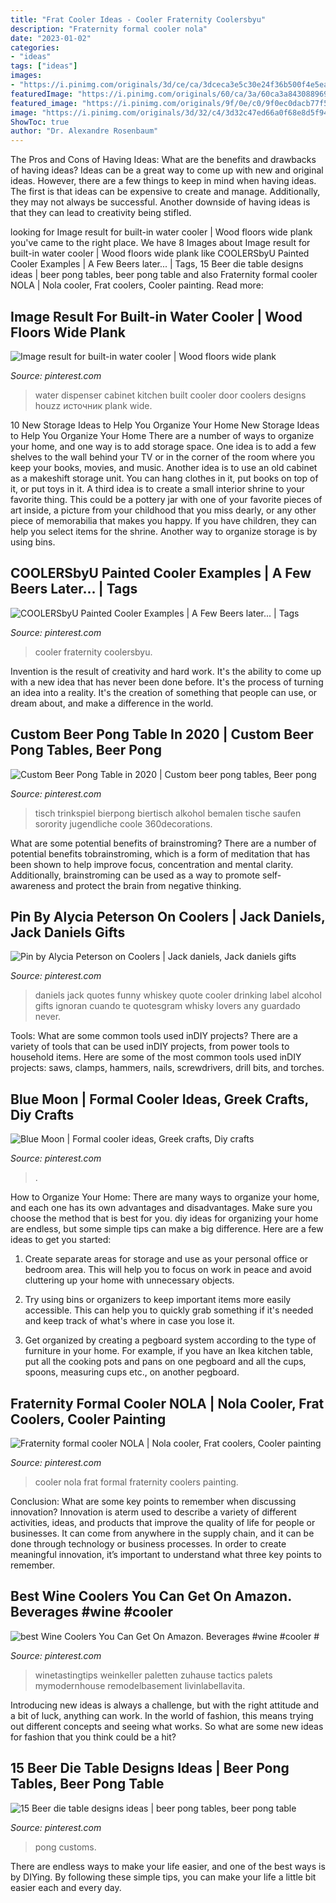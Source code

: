 ```yaml
---
title: "Frat Cooler Ideas - Cooler Fraternity Coolersbyu"
description: "Fraternity formal cooler nola"
date: "2023-01-02"
categories:
- "ideas"
tags: ["ideas"]
images:
- "https://i.pinimg.com/originals/3d/ce/ca/3dceca3e5c30e24f36b500f4e5ea1162.jpg"
featuredImage: "https://i.pinimg.com/originals/60/ca/3a/60ca3a84308896981620a0c3f1095a84.jpg"
featured_image: "https://i.pinimg.com/originals/9f/0e/c0/9f0ec0dacb77f5fea8190048ab8bcca4.jpg"
image: "https://i.pinimg.com/originals/3d/32/c4/3d32c47ed66a0f68e8d5f94cd56911cc.jpg"
ShowToc: true
author: "Dr. Alexandre Rosenbaum"
---
```



The Pros and Cons of Having Ideas: What are the benefits and drawbacks of having ideas?
Ideas can be a great way to come up with new and original ideas. However, there are a few things to keep in mind when having ideas. The first is that ideas can be expensive to create and manage. Additionally, they may not always be successful. Another downside of having ideas is that they can lead to creativity being stifled.

	

		
looking for Image result for built-in water cooler | Wood floors wide plank you've came to the right place. We have 8 Images about Image result for built-in water cooler | Wood floors wide plank like COOLERSbyU Painted Cooler Examples | A Few Beers later... | Tags, 15 Beer die table designs ideas | beer pong tables, beer pong table and also Fraternity formal cooler NOLA | Nola cooler, Frat coolers, Cooler painting. Read more:
		
    
## Image Result For Built-in Water Cooler | Wood Floors Wide Plank

<img loading=lazy src="https://i.pinimg.com/originals/19/e6/49/19e6490f441f102dd1b15f31da11234b.jpg" onerror="this.onerror=null;this.src='https://tse1.mm.bing.net/th?id=OIP.eIY9Gume592U1wzhX0rv5AHaJ4&amp;pid=15.1';" alt="Image result for built-in water cooler | Wood floors wide plank">

_Source: pinterest.com_

>water dispenser cabinet kitchen built cooler door coolers designs houzz источник plank wide. 

	

10 New Storage Ideas to Help You Organize Your Home
New Storage Ideas to Help You Organize Your Home
There are a number of ways to organize your home, and one way is to add storage space. One idea is to add a few shelves to the wall behind your TV or in the corner of the room where you keep your books, movies, and music. Another idea is to use an old cabinet as a makeshift storage unit. You can hang clothes in it, put books on top of it, or put toys in it. A third idea is to create a small interior shrine to your favorite thing. This could be a pottery jar with one of your favorite pieces of art inside, a picture from your childhood that you miss dearly, or any other piece of memorabilia that makes you happy. If you have children, they can help you select items for the shrine. Another way to organize storage is by using bins.

    
## COOLERSbyU Painted Cooler Examples | A Few Beers Later... | Tags

<img loading=lazy src="https://i.pinimg.com/originals/c7/d5/af/c7d5af9963fe5a6b15fcea0f5c48eead.jpg" onerror="this.onerror=null;this.src='https://tse3.mm.bing.net/th?id=OIP.oNZEc3RSdlhhVzKQEs6vEwHaFj&amp;pid=15.1';" alt="COOLERSbyU Painted Cooler Examples | A Few Beers later... | Tags">

_Source: pinterest.com_

>cooler fraternity coolersbyu. 

	

Invention is the result of creativity and hard work. It's the ability to come up with a new idea that has never been done before. It's the process of turning an idea into a reality. It's the creation of something that people can use, or dream about, and make a difference in the world.

    
## Custom Beer Pong Table In 2020 | Custom Beer Pong Tables, Beer Pong

<img loading=lazy src="https://i.pinimg.com/originals/3d/32/c4/3d32c47ed66a0f68e8d5f94cd56911cc.jpg" onerror="this.onerror=null;this.src='https://tse2.mm.bing.net/th?id=OIP.XKyZVPvpSxtEamWaIj03tgHaMk&amp;pid=15.1';" alt="Custom Beer Pong Table in 2020 | Custom beer pong tables, Beer pong">

_Source: pinterest.com_

>tisch trinkspiel bierpong biertisch alkohol bemalen tische saufen sorority jugendliche coole 360decorations. 

	

What are some potential benefits of brainstroming?
There are a number of potential benefits tobrainstroming, which is a form of meditation that has been shown to help improve focus, concentration and mental clarity. Additionally, brainstroming can be used as a way to promote self-awareness and protect the brain from negative thinking.

    
## Pin By Alycia Peterson On Coolers | Jack Daniels, Jack Daniels Gifts

<img loading=lazy src="https://i.pinimg.com/originals/3d/ce/ca/3dceca3e5c30e24f36b500f4e5ea1162.jpg" onerror="this.onerror=null;this.src='https://tse3.mm.bing.net/th?id=OIP.fICFmK3chiJZCaTeALkWXwHaEc&amp;pid=15.1';" alt="Pin by Alycia Peterson on Coolers | Jack daniels, Jack daniels gifts">

_Source: pinterest.com_

>daniels jack quotes funny whiskey quote cooler drinking label alcohol gifts ignoran cuando te quotesgram whisky lovers any guardado never. 

	

Tools: What are some common tools used inDIY projects?
There are a variety of tools that can be used inDIY projects, from power tools to household items. Here are some of the most common tools used inDIY projects: saws, clamps, hammers, nails, screwdrivers, drill bits, and torches.

    
## Blue Moon | Formal Cooler Ideas, Greek Crafts, Diy Crafts

<img loading=lazy src="https://i.pinimg.com/originals/60/ca/3a/60ca3a84308896981620a0c3f1095a84.jpg" onerror="this.onerror=null;this.src='https://tse2.mm.bing.net/th?id=OIP.IYHNxTHbI55NexGddEGcuAHaFi&amp;pid=15.1';" alt="Blue Moon | Formal cooler ideas, Greek crafts, Diy crafts">

_Source: pinterest.com_

>. 

	

How to Organize Your Home: There are many ways to organize your home, and each one has its own advantages and disadvantages. Make sure you choose the method that is best for you.
diy ideas for organizing your home are endless, but some simple tips can make a big difference. Here are a few ideas to get you started:
1. Create separate areas for storage and use as your personal office or bedroom area. This will help you to focus on work in peace and avoid cluttering up your home with unnecessary objects.

2. Try using bins or organizers to keep important items more easily accessible. This can help you to quickly grab something if it's needed and keep track of what's where in case you lose it.

3. Get organized by creating a pegboard system according to the type of furniture in your home. For example, if you have an Ikea kitchen table, put all the cooking pots and pans on one pegboard and all the cups, spoons, measuring cups etc., on another pegboard.

    
## Fraternity Formal Cooler NOLA | Nola Cooler, Frat Coolers, Cooler Painting

<img loading=lazy src="https://i.pinimg.com/originals/a1/e7/14/a1e714a212f724f7d8b36745efc38055.jpg" onerror="this.onerror=null;this.src='https://tse4.mm.bing.net/th?id=OIP.ceGy9nEXePrTm0x9N9iq2wHaFj&amp;pid=15.1';" alt="Fraternity formal cooler NOLA | Nola cooler, Frat coolers, Cooler painting">

_Source: pinterest.com_

>cooler nola frat formal fraternity coolers painting. 

	

Conclusion: What are some key points to remember when discussing innovation?
Innovation is aterm used to describe a variety of different activities, ideas, and products that improve the quality of life for people or businesses. It can come from anywhere in the supply chain, and it can be done through technology or business processes. In order to create meaningful innovation, it’s important to understand what three key points to remember.

    
## Best Wine Coolers You Can Get On Amazon. Beverages #wine #cooler #

<img loading=lazy src="https://i.pinimg.com/originals/9f/0e/c0/9f0ec0dacb77f5fea8190048ab8bcca4.jpg" onerror="this.onerror=null;this.src='https://tse4.mm.bing.net/th?id=OIP.rFnlU63oHvfyUK4VRl3gkgHaJ3&amp;pid=15.1';" alt="best Wine Coolers You Can Get On Amazon. Beverages #wine #cooler #">

_Source: pinterest.com_

>winetastingtips weinkeller paletten zuhause tactics palets mymodernhouse remodelbasement livinlabellavita. 

	

Introducing new ideas is always a challenge, but with the right attitude and a bit of luck, anything can work. In the world of fashion, this means trying out different concepts and seeing what works. So what are some new ideas for fashion that you think could be a hit?

    
## 15 Beer Die Table Designs Ideas | Beer Pong Tables, Beer Pong Table

<img loading=lazy src="https://i.pinimg.com/474x/82/0c/c1/820cc1db022552311e078559efe7d9e8--beer-pong-tables-mancave-ideas.jpg" onerror="this.onerror=null;this.src='https://tse2.mm.bing.net/th?id=OIP.xgRb83wNqGo8bUSoTghEgAAAAA&amp;pid=15.1';" alt="15 Beer die table designs ideas | beer pong tables, beer pong table">

_Source: pinterest.com_

>pong customs. 

	

There are endless ways to make your life easier, and one of the best ways is by DIYing. By following these simple tips, you can make your life a little bit easier each and every day.

